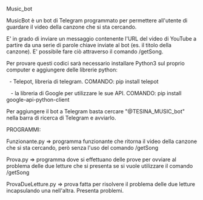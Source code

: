 Music_bot

MusicBot è un bot di Telegram programmato per permettere all'utente di guardare il video della canzone che si sta cercando.

E' in grado di inviare un messaggio contenente l'URL del video di YouTube a partire da una serie di parole chiave inviate al bot 
(es. il titolo della canzone). E' possibile fare ciò attraverso il comando /getSong.

Per provare questi codici sarà necessario installare Python3 sul proprio computer e aggiungere delle librerie python:

    - Telepot, libreria di telegram. COMANDO: pip install telepot
    
    - la libreria di Google per utilizzare le sue API. COMANDO: pip install google-api-python-client

Per aggiungere il bot a Telegram basta cercare "@TESINA_MUSIC_bot" nella barra di ricerca di Telegram e avviarlo.

PROGRAMMI:

Funzionante.py => programma funzionante che ritorna il video della canzone che si sta cercando, però senza l'uso del comando /getSong

Prova.py => programma dove si effettuano delle prove per ovviare al problema delle due letture che si presenta se si vuole utilizzare il comando /getSong

ProvaDueLetture.py => prova fatta per risolvere il problema delle due letture incapsulando una nell'altra. Presenta problemi.
